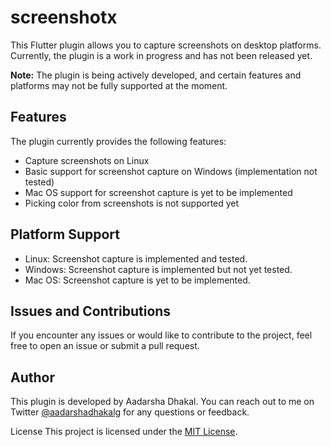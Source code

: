 # screenshotx

This Flutter plugin allows you to capture screenshots on desktop platforms. Currently, the plugin is a work in progress and has not been released yet.

**Note:** The plugin is being actively developed, and certain features and platforms may not be fully supported at the moment.

## Features

The plugin currently provides the following features:

- Capture screenshots on Linux
- Basic support for screenshot capture on Windows (implementation not tested)
- Mac OS support for screenshot capture is yet to be implemented
- Picking color from screenshots is not supported yet

## Platform Support
- Linux: Screenshot capture is implemented and tested.
- Windows: Screenshot capture is implemented but not yet tested.
- Mac OS: Screenshot capture is yet to be implemented.

## Issues and Contributions
If you encounter any issues or would like to contribute to the project, feel free to open an issue or submit a pull request.

## Author
This plugin is developed by Aadarsha Dhakal. You can reach out to me on Twitter [@aadarshadhakalg](https://twitter.com/aadarshadhakalg) for any questions or feedback.

License
This project is licensed under the [MIT License](https://github.com/aadarshadhakalg/flutter_screenshotx/blob/main/LICENSE).
